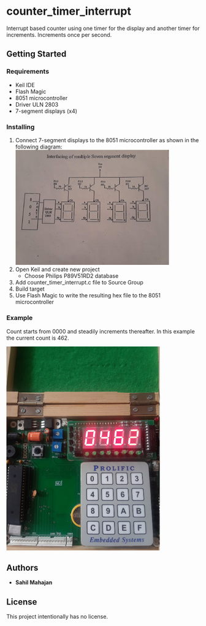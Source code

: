 # counter_timer_interrupt
Interrupt based counter using one timer for the display and another timer for increments. Increments once per second.

## Getting Started

### Requirements
* Keil IDE
* Flash Magic
* 8051 microcontroller
* Driver ULN 2803
* 7-segment displays (x4)

### Installing
1. Connect 7-segment displays to the 8051 microcontroller as shown in the following diagram:
   <img src="7seg_interfacing.jpg" width="400">
1. Open Keil and create new project
   * Choose Philips P89V51RD2 database
1. Add counter_timer_interrupt.c file to Source Group
1. Build target
1. Use Flash Magic to write the resulting hex file to the 8051 microcontroller

### Example

Count starts from 0000 and steadily increments thereafter. In this example the current count is 462.

<img src="counter_timer_interrupt_pic.jpg" width="400">

## Authors

* **Sahil Mahajan**

## License

This project intentionally has no license.


